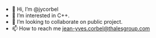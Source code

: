 - 👋 Hi, I’m @jycorbel
- 👀 I’m interested in C++.
- 💞️ I’m looking to collaborate on public project.
- 📫 How to reach me jean-yves.corbel@thalesgroup.com

<!---
jycorbel/jycorbel is a ✨ special ✨ repository because its `README.md` (this file) appears on your GitHub profile.
You can click the Preview link to take a look at your changes.
--->
